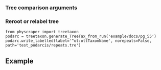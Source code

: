 ### Tree comparison arguments

### Reroot or relabel tree

    from physcraper import treetaxon
    podarc = treetaxon.generate_TreeTax_from_run('example/docs/pg_55')
    podarc.write_labelled(label='^ot:ottTaxonName', norepeats=False, path='test_podarcis/repeats.tre')




## Example
